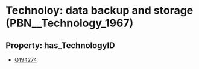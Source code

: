 # Technoloy: __data backup and storage__ (PBN__Technology_1967)

## Property: has_TechnologyID

* [Q194274](Q194274)

